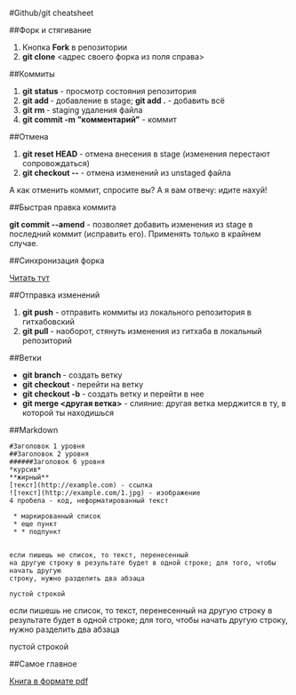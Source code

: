 #Github/git cheatsheet

##Форк и стягивание

1. Кнопка **Fork** в репозитории
2. **git clone** <адрес своего форка из поля справа>

##Коммиты

1. **git status** - просмотр состояния репозитория
2. **git add <file>** - добавление в stage; **git add .** - добавить всё
3. **git rm <file>** - staging удаления файла
4. **git commit -m "комментарий"** - коммит

##Отмена

1. **git reset HEAD <file>** - отмена внесения в stage (изменения перестают сопровождаться)
2. **git checkout -- <file>** - отмена изменений из unstaged файла

А как отменить коммит, спросите вы? А я вам отвечу: идите нахуй!

##Быстрая правка коммита

**git commit --amend** - позволяет добавить изменения из stage в последний коммит (исправить его). Применять только в крайнем случае.

##Синхронизация форка

[Читать тут](https://help.github.com/articles/syncing-a-fork/)

##Отправка изменений

1. **git push** - отправить коммиты из локального репозитория в гитхабовский
2. **git pull** - наоборот, стянуть изменения из гитхаба в локальный репозиторий

##Ветки

 * **git branch <name>** - создать ветку
 * **git checkout <name>** - перейти на ветку
 * **git checkout -b <name>** - создать ветку и перейти в нее
 * **git merge <другая ветка>** - слияние: другая ветка мерджится в ту, в которой ты находишься
 
##Markdown

    #Заголовок 1 уровня
    ##Заголовок 2 уровня
    ######Заголовок 6 уровня
    *курсив*
    **жирный**
    [текст](http://example.com) - ссылка
    ![текст](http://example.com/1.jpg) - изображение
    4 пробела - код, неформатированный текст
    
     * маркированный список
     * еще пункт
     * * подпункт
     
    
    если пишешь не список, то текст, перенесенный
    на другую строку в результате будет в одной строке; для того, чтобы начать другую
    строку, нужно разделить два абзаца
    
    пустой строкой
    
если пишешь не список, то текст, перенесенный
на другую строку в результате будет в одной строке; для того, чтобы начать другую
строку, нужно разделить два абзаца
    
пустой строкой

##Самое главное

[Книга в формате pdf](https://github.com/downloads/GArik/progit/progit.ru.pdf)
